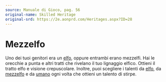 ```yaml
---
source: Manuale di Gioco, pag. 56
original-name: Skilled Heritage
original-srd: https://2e.aonprd.com/Heritages.aspx?ID=28
---
```


# Mezzelfo

Uno dei tuoi genitori era un [elfo](/stirpi/elfo), oppure entrambi erano
mezzelfi. Hai le orecchie a punta e altri tratti che rivelano il tuo lignaggio
elfico. Ottieni il tratto elfo e visione crepuscolare. Inoltre, puoi scegliere i
talenti da [elfo](/stirpi/elfo/talenti), da
[mezzelfo](/stirpi/lignaggi-mezzumani/mezzelfo/talenti) e da
[umano](/stirpi/umano/talenti) ogni volta che ottieni un talento di stirpe.

